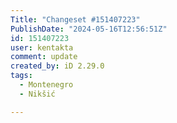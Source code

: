 ```yaml
---
Title: "Changeset #151407223"
PublishDate: "2024-05-16T12:56:51Z"
id: 151407223
user: kentakta
comment: update
created_by: iD 2.29.0
tags:
  - Montenegro
  - Nikšić

---
```

